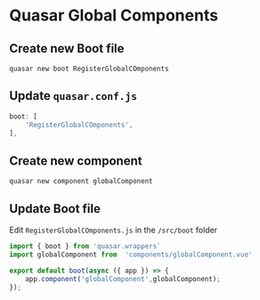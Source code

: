# Quasar Global Components

## Create new Boot file

```shell
quasar new boot RegisterGlobalCOmponents
```

## Update `quasar.conf.js`

```js
boot: [
    'RegisterGlobalCOmponents',
],
```

## Create new component

```shell
quasar new component globalComponent
```

## Update Boot file

Edit `RegisterGlobalCOmponents.js` in the `/src/boot` folder

```js
import { boot } from 'quasar.wrappers` 
import globalComponent from  'components/globalComponent.vue'

export default boot(async ({ app }) => {
    app.component('globalComponent',globalComponent);
});
```
